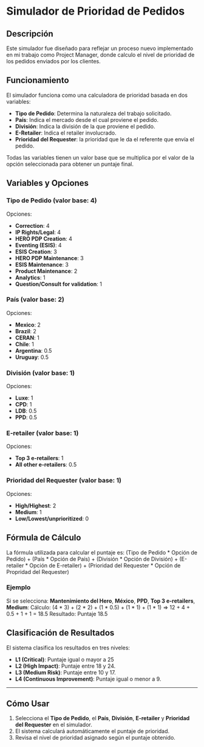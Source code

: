 # Simulador de Prioridad de Pedidos

## Descripción
Este simulador fue diseñado para reflejar un proceso nuevo implementado en mi trabajo como Project Manager, donde calculo el nivel de prioridad de los pedidos enviados por los clientes.

## Funcionamiento
El simulador funciona como una calculadora de prioridad basada en dos variables:
- **Tipo de Pedido**: Determina la naturaleza del trabajo solicitado.
- **País**: Indica el mercado desde el cual proviene el pedido.
- **División**: Indica la división de la que proviene el pedido.
- **E-Retailer**: Indica el retailer involucrado.
- **Prioridad del Requester**: la prioridad que le da el referente que envía el pedido.

Todas las variables tienen un valor base que se multiplica por el valor de la opción seleccionada para obtener un puntaje final.


## Variables y Opciones

### Tipo de Pedido (valor base: 4)
Opciones:
- **Correction**: 4
- **IP Rights/Legal**: 4
- **HERO PDP Creation**: 4
- **Eventing (ESIS)**: 4
- **ESIS Creation**: 3
- **HERO PDP Maintenance**: 3
- **ESIS Maintenance**: 3
- **Product Maintenance**: 2
- **Analytics**: 1
- **Question/Consult for validation**: 1

### País (valor base: 2)
Opciones:
- **Mexico**: 2
- **Brazil**: 2
- **CERAN**: 1
- **Chile**: 1
- **Argentina**: 0.5
- **Uruguay**: 0.5

### División (valor base: 1)
Opciones:
- **Luxe**: 1
- **CPD**: 1
- **LDB**: 0.5
- **PPD**: 0.5

### E-retailer (valor base: 1)
Opciones:
- **Top 3 e-retailers**: 1
- **All other e-retailers**: 0.5

### Prioridad del Requester (valor base: 1)
Opciones:
- **High/Highest**: 2
- **Medium**: 1
- **Low/Lowest/unprioritized**: 0


## Fórmula de Cálculo
La fórmula utilizada para calcular el puntaje es:
(Tipo de Pedido * Opción de Pedido) + (País * Opción de País) + (División * Opción de División) + (E-retailer * Opción de E-retailer) + (Prioridad del Requester * Opción de Propridad del Requester)

### Ejemplo
Si se selecciona: **Mantenimiento del Hero**, **México**, **PPD**, **Top 3 e-retailers**, **Medium**:
Cálculo: (4 * 3) + (2 * 2) + (1 * 0.5) + (1 * 1) + (1 * 1) => 12 + 4 + 0.5 + 1 + 1 = 18.5 
Resultado: Puntaje 18.5 


## Clasificación de Resultados
El sistema clasifica los resultados en tres niveles:
- **L1 (Critical)**: Puntaje igual o mayor a 25
- **L2 (High Impact)**: Puntaje entre 18 y 24.
- **L3 (Medium Risk)**: Puntaje entre 10 y 17.
- **L4 (Continuous Improvement)**: Puntaje igual o menor a 9.

---

## Cómo Usar
1. Selecciona el **Tipo de Pedido**, el **País**, **División**, **E-retailer** y **Prioridad del Requester** en el simulador.
2. El sistema calculará automáticamente el puntaje de prioridad.
3. Revisa el nivel de prioridad asignado según el puntaje obtenido.
